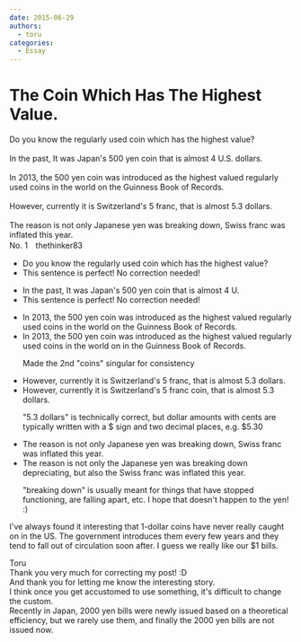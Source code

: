 ```yaml
---
date: 2015-06-29
authors:
  - toru
categories:
  - Essay
---
```


<h1 id="subject_show">The Coin Which Has The Highest Value.</h1>
<div class="date" hidden>Jun 29, 2015 13:00</div>
<div id="post"><div id="body_show_ori">
Do you know the regularly used coin which has the highest value?<br/><br/>In the past, It was Japan's 500 yen coin that is almost 4 U.S. dollars.<br/><br/>In 2013, the 500 yen coin was introduced as the highest valued regularly used coins in the world on the Guinness Book of Records. <br/><br/>However, currently it is Switzerland's 5 franc, that is almost 5.3 dollars. <br/><br/>The reason is not only Japanese yen was breaking down, Swiss franc was inflated this year.
</div></div>

<!-- more -->

<div id="block"><div class="first_name"> No. 1　<span class="just_name">thethinker83</span></div><div id="block2">
<ul class="correction_field">
<li class="incorrect">Do you know the regularly used coin which has the highest value?</li>
<li class="corrected perfect">This sentence is perfect! No correction needed!</li>
</ul>
<ul class="correction_field">
<li class="incorrect">In the past, It was Japan's 500 yen coin that is almost 4 U.</li>
<li class="corrected perfect">This sentence is perfect! No correction needed!</li>
</ul>
<ul class="correction_field">
<li class="incorrect">In 2013, the 500 yen coin was introduced as the highest valued regularly used coins in the world on the Guinness Book of Records.</li>
<li class="corrected correct">
In 2013, the 500 yen coin was introduced as the highest valued regularly used coin<span class="f_red"><span class="sline">s</span></span> in the world <span class="f_red"><span class="sline">on</span></span> <span class="f_blue">in </span>the Guinness Book of Records.
<p class="correction_comment">Made the 2nd "coins" singular for consistency</p>
</li>
</ul>
<ul class="correction_field">
<li class="incorrect">However, currently it is Switzerland's 5 franc, that is almost 5.3 dollars.</li>
<li class="corrected correct">
However, currently it is Switzerland's 5 franc <span class="f_blue">coin</span><span class="f_red"><span class="sline">,</span></span> that is almost <span class="f_gray">5.3 dollars</span>.
<p class="correction_comment">"5.3 dollars" is technically correct, but dollar amounts with cents are typically written with a $ sign and two decimal places, e.g. $5.30</p>
</li>
</ul>
<ul class="correction_field">
<li class="incorrect">The reason is not only Japanese yen was breaking down, Swiss franc was inflated this year.</li>
<li class="corrected correct">
The reason is not only <span class="f_blue">the </span>Japanese yen was <span class="f_red"><span class="sline">breaking down</span></span> <span class="f_blue">depreciating</span>, <span class="f_blue">but also the </span>Swiss franc was inflated this year.
<p class="correction_comment">"breaking down" is usually meant for things that have stopped functioning, are falling apart, etc.  I hope that doesn't happen to the yen! :)</p>
</li>
</ul>
<p class="comment_small">
 I've always found it interesting that 1-dollar coins have never really caught on in the US.  The government introduces them every few years and they tend to fall out of circulation soon after.  I guess we really like our $1 bills.
</p>

</div><div class="name"><span class="just_name">Toru</span><br>
Thank you very much for correcting my post! :D<br/>And thank you for letting me know the interesting story.<br/>I think once you get accustomed to use something, it's difficult to change the custom.<br/>Recently in Japan, 2000 yen bills were newly issued based on a theoretical efficiency, but we rarely use them, and finally the 2000 yen bills are not issued now.
</div>
</div>
